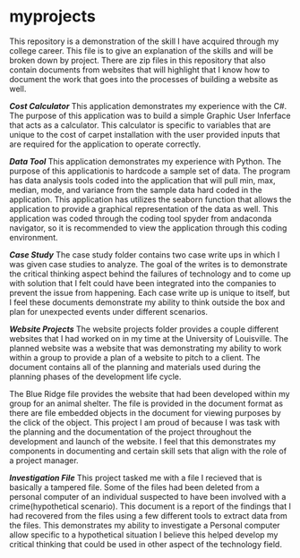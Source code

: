 # myprojects
This repository is a demonstration of the skill I have acquired through my college career. This file is to give an explanation of the skills and will be broken down
by project. There are zip files in this repository that also contain documents from websites that will highlight that I know how to document the work that goes into
the processes of building a website as well.

*****Cost Calculator*****
This application demonstrates my experience with the C#. The purpose of this application was to build a simple Graphic User Inferface that acts as a calculator.
This calculator is specific to variables that are unique to the cost of carpet installation with the user provided inputs that are required for the application to 
operate correctly.

*****Data Tool*****
This application demonstrates my experience with Python. The purpose of this applicationis to hardcode a sample set of data. The program has data analysis tools coded into
the application that will pull min, max, median, mode, and variance from the sample data hard coded in the application. This application has utilizes the seaborn function
that allows the application to provide a graphical representation of the data as well. This application was coded through the coding tool spyder from andaconda navigator, so
it is recommended to view the application through this coding environment.

*****Case Study*****
The case study folder contains two case write ups in which I was given case studies to analyze. The goal of the writes is to demonstrate the critical thinking aspect
behind the failures of technology and to come up with solution that I felt could have been integrated into the companies to prevent the issue from happening. Each case
write up is unique to itself, but I feel these documents demonstrate my ability to think outside the box and plan for unexpected events under different scenarios.

*****Website Projects*****
The website projects folder provides a couple different websites that I had worked on in my time at the University of Louisville. The planned website was a website that was
demonstrating my ability to work within a group to provide a plan of a website to pitch to a client. The document contains all of the planning and materials used during the 
planning phases of the development life cycle.

The Blue Ridge file provides the website that had been developed within my group for an animal shelter. The file is provided in the document format as there are file embedded
objects in the document for viewing purposes by the click of the object. This project I am proud of because I was task with the planning and the documentation of the project
throughout the development and launch of the website. I feel that this demonstrates my components in documenting and certain skill sets that align with the role of a project
manager.

*****Investigation File*****
This project tasked me with a file I recieved that is basically a tampered file. Some of the files had been deleted from a personal computer of an individual suspected to
have been involved with a crime(hypothetical scenario). This document is a report of the findings that I had recovered from the files using a few different tools to extract
data from the files. This demonstrates my ability to investigate a Personal computer allow specific to a hypothetical situation I believe this helped develop my critical thinking
that could be used in other aspect of the technology field.
